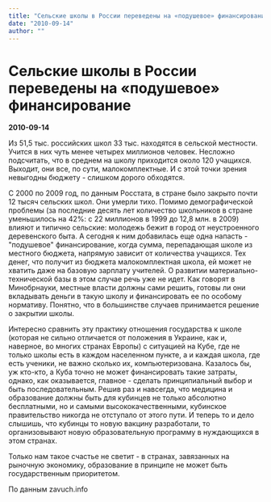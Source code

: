 ```yaml
---
title: "Сельские школы в России переведены на «подушевое» финансирование"
date: "2010-09-14"
author: ""
---
```


# Сельские школы в России переведены на «подушевое» финансирование

**2010-09-14** 

Из 51,5 тыс. российских школ 33 тыс. находятся в сельской местности. Учится в них чуть менее четырех миллионов человек. Несложно подсчитать, что в среднем на школу приходится около 120 учащихся. Выходит, они все, по сути, малокомплектные. И с этой точки зрения невыгодны бюджету - слишком дорого обходятся.

С 2000 по 2009 год, по данным Росстата, в стране было закрыто почти 12 тысяч сельских школ. Они умерли тихо. Помимо демографической проблемы (за последние десять лет количество школьников в стране уменьшилось на 42%: с 22 миллионов в 1999 до 12,8 млн. в 2009) влияют и типично сельские: молодежь бежит в город от неустроенного деревенского быта. А сегодня к ним добавилась еще одна напасть - "подушевое" финансирование, когда сумма, перепадающая школе из местного бюджета, напрямую зависит от количества учащихся. Тех денег, что получит из бюджета малокомплектная школа, ей может не хватить даже на базовую зарплату учителей. О развитии материально-технической базы в этом случае речь уже не идет. Как говорят в Минобрнауки, местные власти должны сами решить, готовы ли они вкладывать деньги в такую школу и финансировать ее по особому нормативу. Понятно, что в большинстве случаев принимается решение о закрытии школы.

Интересно сравнить эту практику отношения государства к школе (которая не сильно отличается от положения в Украине, как и, наверное, во многих странах Европы) с ситуацией на Кубе, где не только школы есть в каждом населенном пункте, а и каждая школа, где есть ученики, не важно сколько их, компьютеризована. Казалось бы, уж кто-кто, а Куба точно не может финансировать такие затраты, однако, как оказывается, главное - сделать принципиальный выбор и быть последовательным. Решив раз и навсегда, что медицина и образование должны быть для кубинцев не только абсолютно бесплатными, но и самыми высококачественными, кубинское правительство никогда не отступало от этого пути. И теперь то и дело слышишь, что кубинцы то новую вакцину разработали, то организовывают новую образовательную программу в нуждающихся в этом странах.

Только нам такое счастье не светит - в странах, завязанных на рыночную экономику, образование в принципе не может быть государственным приоритетом.

По данным zavuch.info